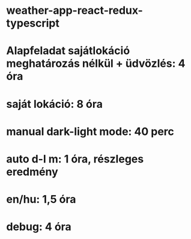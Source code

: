 # weather-app-react-redux-typescript

# Alapfeladat sajátlokáció meghatározás nélkül + üdvözlés: 4 óra
# saját lokáció: 8 óra  
# manual dark-light mode: 40 perc
# auto d-l m: 1 óra, részleges eredmény
# en/hu: 1,5 óra
# debug: 4 óra
